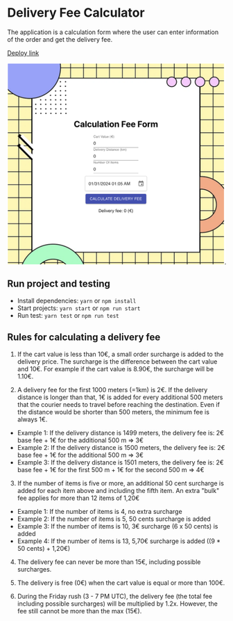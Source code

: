 # Delivery Fee Calculator

The application is a calculation form where the user can enter information of the order and get the delivery fee.

[Deploy link](https://delivery-fee-calculation.vercel.app/)

![screenshot](./src/images/Screenshot.png)

## Run project and testing

- Install dependencies: `yarn` or `npm install`
- Start projects: `yarn start` or `npm run start`
- Run test: `yarn test` or `npm run test`

## Rules for calculating a delivery fee

1. If the cart value is less than 10€, a small order surcharge is added to the delivery price. The surcharge is the difference between the cart value and 10€. For example if the cart value is 8.90€, the surcharge will be 1.10€.

2. A delivery fee for the first 1000 meters (=1km) is 2€. If the delivery distance is longer than that, 1€ is added for every additional 500 meters that the courier needs to travel before reaching the destination. Even if the distance would be shorter than 500 meters, the minimum fee is always 1€.

- Example 1: If the delivery distance is 1499 meters, the delivery fee is: 2€ base fee + 1€ for the additional 500 m => 3€
- Example 2: If the delivery distance is 1500 meters, the delivery fee is: 2€ base fee + 1€ for the additional 500 m => 3€
- Example 3: If the delivery distance is 1501 meters, the delivery fee is: 2€ base fee + 1€ for the first 500 m + 1€ for the second 500 m => 4€

3. If the number of items is five or more, an additional 50 cent surcharge is added for each item above and including the fifth item. An extra "bulk" fee applies for more than 12 items of 1,20€

- Example 1: If the number of items is 4, no extra surcharge
- Example 2: If the number of items is 5, 50 cents surcharge is added
- Example 3: If the number of items is 10, 3€ surcharge (6 x 50 cents) is added
- Example 4: If the number of items is 13, 5,70€ surcharge is added ((9 \* 50 cents) + 1,20€)

4. The delivery fee can never be more than 15€, including possible surcharges.

5. The delivery is free (0€) when the cart value is equal or more than 100€.

6. During the Friday rush (3 - 7 PM UTC), the delivery fee (the total fee including possible surcharges) will be multiplied by 1.2x. However, the fee still cannot be more than the max (15€).

